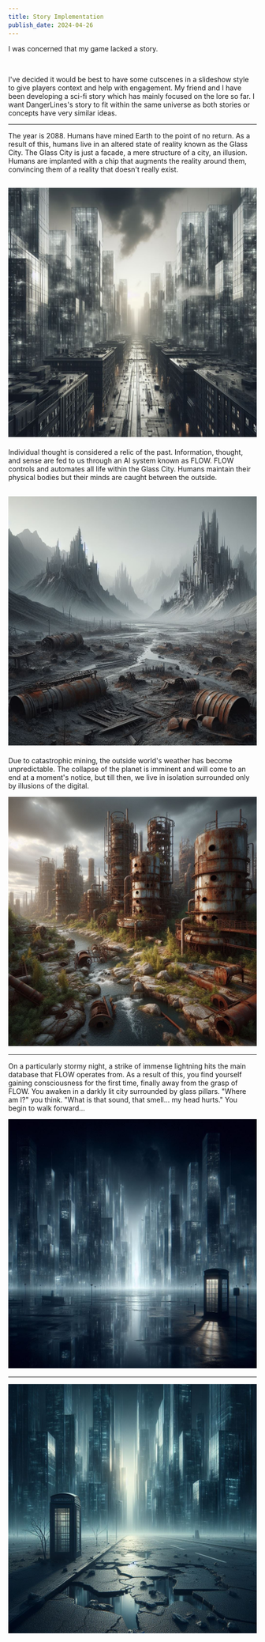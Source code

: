 ```yaml
---
title: Story Implementation
publish_date: 2024-04-26
---
```


<p>I was concerned that my game lacked a story.</p>
<br>
<p>I've decided it would be best to have some cutscenes in a slideshow style to give players context and help with engagement. My friend and I have been developing a sci-fi story which has mainly focused on the lore so far. I want DangerLines's story to fit within the same universe as both stories or concepts have very similar ideas.</p>


---
<p>The year is 2088. Humans have mined Earth to the point of no return. As a result of this, humans live in an altered state of reality known as the Glass City. The Glass City is just a facade, a mere structure of a city, an illusion. Humans are implanted with a chip that augments the reality around them, convincing them of a reality that doesn't really exist.</p>

![Photo N/A](../img/Designer(2).png)
<br>
---
<p>Individual thought is considered a relic of the past. Information, thought, and sense are fed to us through an AI system known as FLOW. FLOW controls and automates all life within the Glass City. Humans maintain their physical bodies but their minds are caught between the outside.</p>

![Photo N/A](../img/Designer(3).png)
<br>
---
<p>Due to catastrophic mining, the outside world's weather has become unpredictable. The collapse of the planet is imminent and will come to an end at a moment's notice, but till then, we live in isolation surrounded only by illusions of the digital.</p>

![Photo N/A](../img/Designer(4).png)
<br>

---

<p>On a particularly stormy night, a strike of immense lightning hits the main database that FLOW operates from. As a result of this, you find yourself gaining consciousness for the first time, finally away from the grasp of FLOW. You awaken in a darkly lit city surrounded by glass pillars. "Where am I?" you think. "What is that sound, that smell... my head hurts." You begin to walk forward...</p>

![Photo N/A](../img/Designer(5).png)
<br>

---
![Photo N/A](../img/Designer(6).png)
<br>